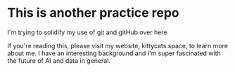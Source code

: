 # This is another practice repo

I'm trying to solidify my use of git and gitHub over here

If you're reading this, please visit my website, kittycats.space, to learn more about me. I have an interesting background and I'm super fascinated with the future of AI and data in general.

